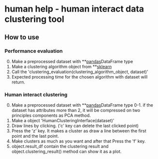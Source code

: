 # human help - human interact data clustering tool

## How to use

### Performance evaluation
0. Make a preprocessed dataset with **[pandas](https://pandas.pydata.org)DataFrame type 
1. Make a clustering algorithm object from **[sklearn](https://scikit-learn.org/stable/)
2. Call the 'clustering_evaluation(clustering_algorithm_object, dataset)'
3. Expected processing time for the chosen algorithm with dataset will return.

### Human interact clustering
0. Make a preprocessed dataset with **[pandas](https://pandas.pydata.org)DataFrame type
   0-1. if the dataset has attributes more than 2, it will be compressed on two principles components as PCA method.
1. Make a object 'HumanClusteringInterface(dataset)'
2. Draw lines by clicking. ('c' key can delete the last clicked point)
3. Press the 'z' key. It makes a cluster as draw a line between the first point and the last point.
4. Make clusters as much as you want and after that Press the 'f' key.
5. object.result_df contain the clustering result and object.clustering_result() method can show it as a plot.